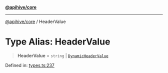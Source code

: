 [**@apihive/core**](../README.md)

***

[@apihive/core](../globals.md) / HeaderValue

# Type Alias: HeaderValue

> **HeaderValue** = `string` \| [`DynamicHeaderValue`](DynamicHeaderValue.md)

Defined in: [types.ts:237](https://github.com/cleverplatypus/apihive-core/blob/07013091b03a0f47e51724fb271d78c36a50ebbd/src/types.ts#L237)
